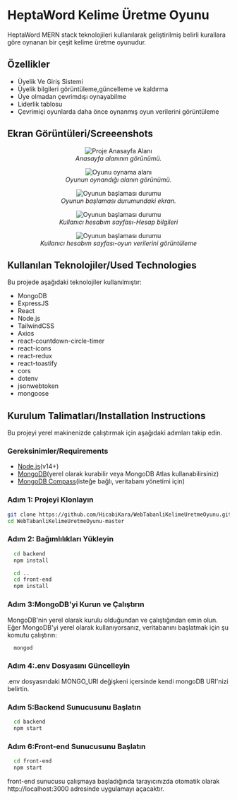 # HeptaWord Kelime Üretme Oyunu

HeptaWord MERN stack teknolojileri kullanılarak geliştirilmiş belirli kurallara göre oynanan bir çeşit kelime üretme oyunudur.

## Özellikler

- Üyelik Ve Giriş Sistemi
- Üyelik bilgileri görüntüleme,güncelleme ve kaldırma
- Üye olmadan çevrimdışı oynayabilme
- Liderlik tablosu
- Çevrimiçi oyunlarda daha önce oynanmış oyun verilerini görüntüleme

## Ekran Görüntüleri/Screeenshots

<p align="center">
  <img src="https://github.com/user-attachments/assets/deaf08d6-8e60-42d9-944f-73810bf36a25" alt="Proje Anasayfa Alanı"/>
  <br>
  <i>Anasayfa alanının görünümü.</i>
</p>

<p align="center">
  <img src="https://github.com/user-attachments/assets/22d75b64-d959-4403-9bf6-b2ab47903595" alt="Oyunu oynama alanı"/>
  <br>
  <i>Oyunun oynandığı alanın görünümü.</i>
</p>

<p align="center">
  <img src="https://github.com/user-attachments/assets/59b983b3-e8c6-43d7-91d2-41d5bd56b013" alt="Oyunun başlaması durumu"/>
  <br>
  <i>Oyunun başlaması durumundaki ekran.</i>
</p>

<p align="center">
  <img src="https://github.com/user-attachments/assets/a90a4922-0c58-4d8b-8efb-a124c10a0b8f" alt="Oyunun başlaması durumu"/>
  <br>
  <i>Kullanıcı hesabım sayfası-Hesap bilgileri </i>
</p>

<p align="center">
  <img src="https://github.com/user-attachments/assets/c7436dec-68af-4d21-9bb1-0d647cc96e3f" alt="Oyunun başlaması durumu"/>
  <br>
  <i>Kullanıcı hesabım sayfası-oyun verilerini görüntüleme </i>
</p>

## Kullanılan Teknolojiler/Used Technologies

Bu projede aşağıdaki teknolojiler kullanılmıştır:

- MongoDB
- ExpressJS
- React
- Node.js
- TailwindCSS
- Axios
- react-countdown-circle-timer
- react-icons
- react-redux
- react-toastify
- cors
- dotenv
- jsonwebtoken
- mongoose

## Kurulum Talimatları/Installation Instructions
Bu projeyi yerel makinenizde çalıştırmak için aşağıdaki adımları takip edin.

### Gereksinimler/Requirements

- [Node.js](https://nodejs.org/en)(v14+)
- [MongoDB](https://www.mongodb.com/try/download/community)(yerel olarak kurabilir veya MongoDB Atlas kullanabilirsiniz)
- [MongoDB Compass](https://www.mongodb.com/products/compass)(isteğe bağlı, veritabanı yönetimi için)

### Adım 1: Projeyi Klonlayın
```bash 
git clone https://github.com/HicabiKara/WebTabanliKelimeUretmeOyunu.git
cd WebTabanliKelimeUretmeOyunu-master
```
### Adım 2: Bağımlılıkları Yükleyin

```bash 
  cd backend
  npm install
```

```bash 
  cd ..
  cd front-end
  npm install
```
### Adım 3:MongoDB'yi Kurun ve Çalıştırın
MongoDB'nin yerel olarak kurulu olduğundan ve çalıştığından emin olun. Eğer MongoDB'yi yerel olarak kullanıyorsanız, veritabanını başlatmak için şu komutu çalıştırın:
```bash 
  mongod
```
### Adım 4:.env Dosyasını Güncelleyin
.env dosyasındaki MONGO_URI değişkeni içersinde kendi mongoDB URI'nizi belirtin.

### Adım 5:Backend Sunucusunu Başlatın
```bash 
  cd backend
  npm start
```

### Adım 6:Front-end Sunucusunu Başlatın
```bash 
  cd front-end
  npm start
```
front-end sunucusu çalışmaya başladığında tarayıcınızda otomatik olarak http://localhost:3000 adresinde uygulamayı açacaktır. 


